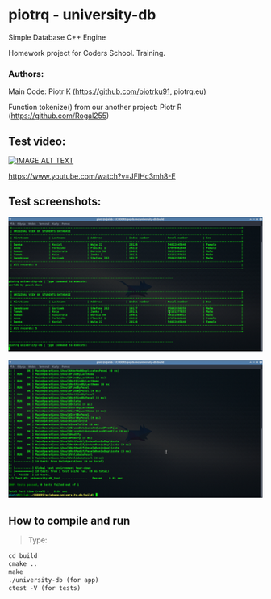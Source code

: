 # piotrq - university-db
Simple Database C++ Engine

Homework project for Coders School. Training.

### Authors:

Main Code: Piotr K (https://github.com/piotrku91, piotrq.eu)

Function tokenize() from our another project: Piotr R (https://github.com/Rogal255)


## Test video:

[![IMAGE ALT TEXT](http://img.youtube.com/vi/JFIHc3mh8-E/0.jpg)](https://www.youtube.com/watch?v=JFIHc3mh8-E "piotrq university-db test | My implementation of CS homework")

https://www.youtube.com/watch?v=JFIHc3mh8-E


## Test screenshots:
![Screenshot](screenshots/test.png)

![Screenshot](screenshots/test2.png)


## How to compile and run

>   Type:

    cd build
    cmake ..
    make
    ./university-db (for app)
    ctest -V (for tests)

